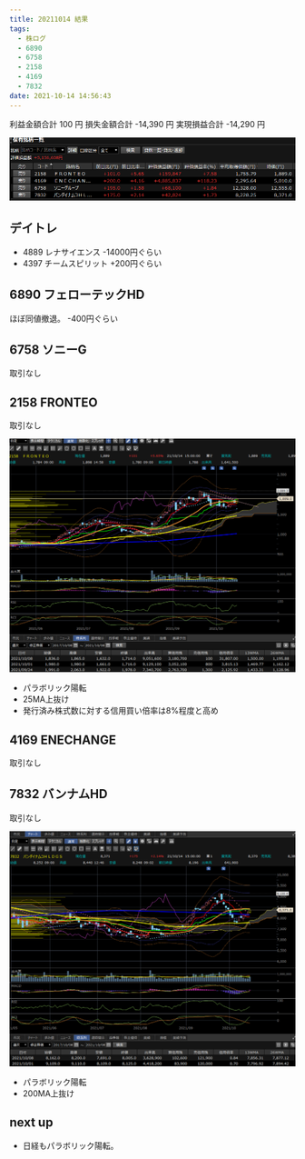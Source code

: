 ```yaml
---
title: 20211014 結果
tags:
  - 株ログ
  - 6890
  - 6758
  - 2158
  - 4169
  - 7832
date: 2021-10-14 14:56:43
---
```


利益金額合計 100 円
損失金額合計 -14,390 円
実現損益合計 -14,290 円

![i](/kab/img/20211014000.png)

## デイトレ

- 4889 レナサイエンス -14000円ぐらい
- 4397 チームスピリット +200円ぐらい

## 6890 フェローテックHD

ほぼ同値撤退。 -400円ぐらい

## 6758 ソニーG

取引なし

## 2158 FRONTEO

取引なし

![i](/kab/img/202110142158.png)

- パラボリック陽転
- 25MA上抜け
- 発行済み株式数に対する信用買い倍率は8%程度と高め

## 4169 ENECHANGE

取引なし

## 7832 バンナムHD

取引なし

![i](/kab/img/202110147832.png)

- パラボリック陽転
- 200MA上抜け

## next up

- 日経もパラボリック陽転。
